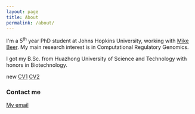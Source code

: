 ```yaml
---
layout: page
title: About
permalink: /about/
---
```


I'm a 5<sup>th</sup> year PhD student at Johns Hopkins University, working with [Mike Beer](https://beerlab.org/index.php?title=Computational_Regulatory_Genomics). My main research interest is in Computational Regulatory Genomics.

I got my B.Sc. from Huazhong University of Science and Technology with honors in Biotechnology.

new
[CV1](https://github.com/wangxi001/wangxi001.github.io/blob/master/CV.pdf)
[CV2](CV.pdf)

### Contact me

[My email](mailto:wxi1@jhu.edu)
